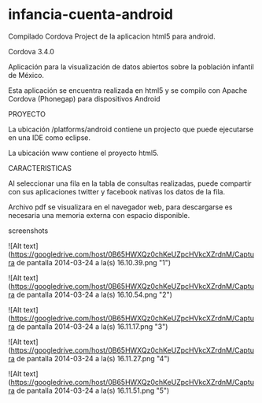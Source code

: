 infancia-cuenta-android
=======================

Compilado Cordova Project de la aplicacion html5 para android.

Cordova 3.4.0

Aplicación para la visualización de datos abiertos sobre la población infantil de México.

Esta aplicación se encuentra realizada en html5 y se compilo con Apache Cordova (Phonegap) para dispositivos Android

PROYECTO

La ubicación  /platforms/android   contiene un projecto que puede ejecutarse en una IDE como eclipse.

La ubicación www contiene el proyecto html5.

CARACTERISTICAS

Al seleccionar una fila en la tabla de consultas realizadas, puede compartir con sus aplicaciones twitter y facebook nativas los datos de la fila.

Archivo pdf se visualizara en el navegador web, para descargarse es necesaria una memoria externa con espacio disponible.

screenshots
 
![Alt text](https://googledrive.com/host/0B65HWXQz0chKeUZpcHVkcXZrdnM/Captura de pantalla 2014-03-24 a la(s) 16.10.39.png "1")

![Alt text](https://googledrive.com/host/0B65HWXQz0chKeUZpcHVkcXZrdnM/Captura de pantalla 2014-03-24 a la(s) 16.10.54.png "2")

![Alt text](https://googledrive.com/host/0B65HWXQz0chKeUZpcHVkcXZrdnM/Captura de pantalla 2014-03-24 a la(s) 16.11.17.png "3")

![Alt text](https://googledrive.com/host/0B65HWXQz0chKeUZpcHVkcXZrdnM/Captura de pantalla 2014-03-24 a la(s) 16.11.27.png "4")

![Alt text](https://googledrive.com/host/0B65HWXQz0chKeUZpcHVkcXZrdnM/Captura de pantalla 2014-03-24 a la(s) 16.11.51.png "5")
